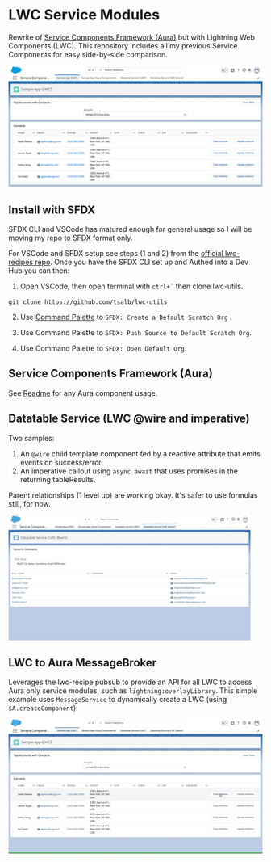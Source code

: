 # LWC Service Modules

Rewrite of [Service Components Framework (Aura)](https://github.com/tsalb/sfdc-lightning-service-components) but with Lightning Web Components (LWC). This repository includes all my previous Service Components for easy side-by-side comparison.

![side-by-side](/readme-images/side-by-side.png?raw=true)

## Install with SFDX

SFDX CLI and VSCode has matured enough for general usage so I will be moving my repo to SFDX format only.

For VSCode and SFDX setup see steps (1 and 2) from the [official lwc-recipes repo](https://github.com/trailheadapps/lwc-recipes#installing-recipes-using-salesforce-dx). Once you have the SFDX CLI set up and Authed into a Dev Hub you can then:

1) Open VSCode, then open terminal with `` ctrl+` `` then clone lwc-utils.

```
git clone https://github.com/tsalb/lwc-utils
```

2) Use [Command Palette](https://code.visualstudio.com/docs/getstarted/userinterface#_command-palette) to `SFDX: Create a Default Scratch Org` .

3) Use Command Palette to `SFDX: Push Source to Default Scratch Org`.

4) Use Command Palette to `SFDX: Open Default Org`.

## Service Components Framework (Aura)

See [Readme](https://github.com/tsalb/sfdc-lightning-service-components#dataservice-usage-example) for any Aura component usage.

## Datatable Service (LWC @wire and imperative)

Two samples:

1) An `@wire` child template component fed by a reactive attribute that emits events on success/error. 
2) An imperative callout using `async await` that uses promises in the returning tableResults.

Parent relationships (1 level up) are working okay. It's safer to use formulas still, for now.

![datatable](/readme-images/datatable.gif?raw=true)

## LWC to Aura MessageBroker

Leverages the lwc-recipe pubsub to provide an API for all LWC to access Aura only service modules, such as `lightning:overlayLibrary`.
This simple example uses `MessageService` to dynamically create a LWC (using `$A.createComponent`).

![lwc-modal](/readme-images/lwc-modal.gif?raw=true)

